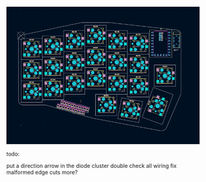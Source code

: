 ![screenshot of the corne](https://github.com/HamNuggets/temu_corne/blob/main/screenshot.png?raw=true)

todo:

put a direction arrow in the diode cluster
double check all wiring
fix malformed edge cuts
more?
